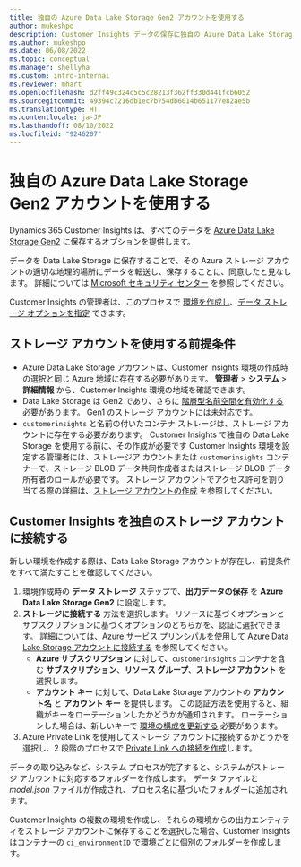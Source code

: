```yaml
---
title: 独自の Azure Data Lake Storage Gen2 アカウントを使用する
author: mukeshpo
description: Customer Insights データの保存に独自の Azure Data Lake Storage アカウントを使用する際の要件を説明します。
ms.author: mukeshpo
ms.date: 06/08/2022
ms.topic: conceptual
ms.manager: shellyha
ms.custom: intro-internal
ms.reviewer: mhart
ms.openlocfilehash: d2ff49c324c5c5c28213f362ff330d441fcb6052
ms.sourcegitcommit: 49394c7216db1ec7b754db6014b651177e82ae5b
ms.translationtype: HT
ms.contentlocale: ja-JP
ms.lasthandoff: 08/10/2022
ms.locfileid: "9246207"
---
```

# <a name="use-your-own-azure-data-lake-storage-gen2-account"></a>独自の Azure Data Lake Storage Gen2 アカウントを使用する

Dynamics 365 Customer Insights は、すべてのデータを [Azure Data Lake Storage Gen2](/azure/storage/blobs/data-lake-storage-introduction) に保存するオプションを提供します。

データを Data Lake Storage に保存することで、その Azure ストレージ アカウントの適切な地理的場所にデータを転送し、保存することに、同意したと見なします。 詳細については [Microsoft セキュリティ センター](https://www.microsoft.com/trust-center) を参照してください。

Customer Insights の管理者は、このプロセスで [環境を作成し](create-environment.md)、[データ ストレージ オプションを指定](create-environment.md#step-2-configure-data-storage) できます。

## <a name="prerequisites-to-use-your-storage-account"></a>ストレージ アカウントを使用する前提条件

- Azure Data Lake Storage アカウントは、Customer Insights 環境の作成時の選択と同じ Azure 地域に存在する必要があります。 **管理者** > **システム** > **詳細情報** から、Customer Insights 環境の地域を確認できます。
- Data Lake Storage は Gen2 であり、さらに [階層型名前空間を有効化する](/azure/storage/blobs/create-data-lake-storage-account) 必要があります。 Gen1 のストレージ アカウントには未対応です。
- `customerinsights` と名前の付いたコンテナ ストレージは、ストレージ アカウントに存在する必要があります。 Customer Insights で独自の Data Lake Storage を使用する前に、その作成が必要です Customer Insights 環境を設定する管理者には、ストレージア カウントまたは `customerinsights` コンテナーで、ストレージ BLOB データ共同作成者またはストレージ BLOB データ所有者のロールが必要です。 ストレージ アカウントでアクセス許可を割り当てる際の詳細は、[ストレージ アカウントの作成](/azure/storage/common/storage-account-create?toc=%2Fazure%2Fstorage%2Fblobs%2Ftoc.json&tabs=azure-portal) を参照してください。

## <a name="connect-customer-insights-with-your-storage-account"></a>Customer Insights を独自のストレージ アカウントに接続する

新しい環境を作成する際は、Data Lake Storage アカウントが存在し、前提条件をすべて満たすことを確認してください。

1. 環境作成時の **データ ストレージ** ステップで、**出力データの保存** を **Azure Data Lake Storage Gen2** に設定します。
1. **ストレージに接続する** 方法を選択します。 リソースに基づくオプションとサブスクリプションに基づくオプションのどちらかを、認証に選択できます。 詳細については、[Azure サービス プリンシパルを使用して Azure Data Lake Storage アカウントに接続する](connect-service-principal.md) を参照してください。
   - **Azure サブスクリプション** に対して、`customerinsights` コンテナを含む **サブスクリプション**、**リソース グループ**、**ストレージ アカウント** を選択します。
   - **アカウント キー** に対して、Data Lake Storage アカウントの **アカウント名** と **アカウント キー** を提供します。 この認証方法を使用すると、組織がキーをローテーションしたかどうかが通知されます。 ローテーションした場合は、新しいキーで [環境の構成を更新する](manage-environments.md#edit-an-existing-environment) 必要があります。
1. Azure Private Link を使用してストレージ アカウントに接続するかどうかを選択し、2 段階のプロセスで [Private Link への接続を作成](security-overview.md#set-up-an-azure-private-link)します。

データの取り込みなど、システム プロセスが完了すると、システムがストレージ アカウントに対応するフォルダーを作成します。 データ ファイルと *model.json* ファイルが作成され、プロセス名に基づいたフォルダーに追加されます。

Customer Insights の複数の環境を作成し、それらの環境からの出力エンティティをストレージ アカウントに保存することを選択した場合、Customer Insights はコンテナーの `ci_environmentID` で環境ごとに個別のフォルダーを作成します。
